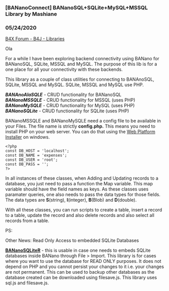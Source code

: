 ### [BANanoConnect] BANanoSQL+SQLite+MySQL+MSSQL Library by Mashiane
### 05/24/2020
[B4X Forum - B4J - Libraries](https://www.b4x.com/android/forum/threads/117956/)

Ola  
  
For a while I have been exploring backend connectivity using BANano for BANanoSQL, SQLite, MSSQL and MySQL. The purpose of this lib is for a one place for all your connectivity with these backends.  
  
This library as a couple of class utilities for connecting to BANAnoSQL, SQLite, MSSQL and MySQL. SQLite, MSSQL and MySQL use PHP.  
  
***BANAnoAlaSQLE*** - CRUD functionality for BANanoSQL  
***BANanoMSSQLE*** - CRUD functionality for MSSQL (uses PHP)  
***BANanoMySQLE*** - CRUD functionality for MySQL (uses PHP)  
***BANanoSQLite*** - CRUD functionality for SQLite (uses PHP)  
  
BANanoMSSQLE and BANanoMySQLE need a config file to be available in your Files. The file name is strictly **config.php.** This means you need to install PHP on your web server. You can do that using the [Web Platform Installer](https://www.microsoft.com/web/downloads/platform.aspx) on windows.  
  

```B4X
<?php  
const DB_HOST = 'localhost';  
const DB_NAME = 'expenses';  
const DB_USER = 'root';  
const DB_PASS = '';  
?>
```

  
  
In all instances of these classes, when Adding and Updating records to a database, you just need to pass a function the Map variable. This map variable should have the field names as keys. As these classes uses paramater queries, one also needs to pass the data types for those fields. The data types are **S**(string), **I**(integer), **B**(Blob) and **D**(double).  
  
With all these classes, you can run scripts to create a table, insert a record to a table, update the record and also delete records and also select all records from a table.  
  
PS:  
  
Other News: Read Only Access to embedded SQLite Databases  
  
[**BANanoSQLiteR**](https://www.b4x.com/android/forum/threads/bananosqliter-distributing-and-accessing-an-existing-sqlite-databases-part-2.118131/#post-739190) - this is usable in case one needs to embeds SQLite databases inside BANano through File > Import. This library is for cases where you want to use the database for READ ONLY purposes. It does not depend on PHP and you cannot persist your changes to it i.e. your changes are not permanent. This can be used to backup other databases as the database created can be downloaded using filesave.js. This library uses sql.js and filesave.js.